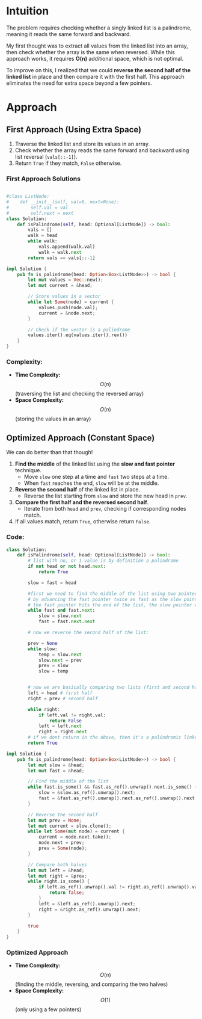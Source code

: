 # Intuition
The problem requires checking whether a singly linked list is a palindrome, meaning it reads the same forward and backward. 

My first thought was to extract all values from the linked list into an array, then check whether the array is the same when reversed. While this approach works, it requires **O(n)** additional space, which is not optimal.

To improve on this, I realized that we could **reverse the second half of the linked list** in place and then compare it with the first half. This approach eliminates the need for extra space beyond a few pointers.

# Approach

## First Approach (Using Extra Space)
1. Traverse the linked list and store its values in an array.
2. Check whether the array reads the same forward and backward using list reversal (`vals[::-1]`).
3. Return `True` if they match, `False` otherwise.
### First Approach Solutions
```python []

#class ListNode:
#    def __init__(self, val=0, next=None):
#        self.val = val
#        self.next = next
class Solution:
    def isPalindrome(self, head: Optional[ListNode]) -> bool:
        vals = []
        walk = head
        while walk:
            vals.append(walk.val)
            walk = walk.next
        return vals == vals[::-1]
```
``` rust []
impl Solution {
    pub fn is_palindrome(head: Option<Box<ListNode>>) -> bool {
        let mut values = Vec::new();
        let mut current = &head;

        // Store values in a vector
        while let Some(node) = current {
            values.push(node.val);
            current = &node.next;
        }

        // Check if the vector is a palindrome
        values.iter().eq(values.iter().rev())
    }
}
```
### Complexity:
- **Time Complexity:** $$O(n)$$ (traversing the list and checking the reversed array)
- **Space Complexity:** $$O(n)$$ (storing the values in an array)



## Optimized Approach (Constant Space)
We can do better than that though!
1. **Find the middle** of the linked list using the **slow and fast pointer** technique.
   - Move `slow` one step at a time and `fast` two steps at a time.
   - When `fast` reaches the end, `slow` will be at the middle.
2. **Reverse the second half** of the linked list in place.
   - Reverse the list starting from `slow` and store the new head in `prev`.
3. **Compare the first half and the reversed second half**.
   - Iterate from both `head` and `prev`, checking if corresponding nodes match.
4. If all values match, return `True`, otherwise return `False`.

### Code:
```python []
class Solution:
    def isPalindrome(self, head: Optional[ListNode]) -> bool:
        # list with no, or 1 value is by definition a palindrome
        if not head or not head.next:
            return True 

        slow = fast = head

        #first we need to find the middle of the list using two pointers
        # by advancing the fast pointer twice as fast as the slow pointer, it holds that by the time 
        # the fast pointer hits the end of the list, the slow pointer will be halfway to the end of the list, thus, at the midpoint
        while fast and fast.next:
            slow = slow.next
            fast = fast.next.next

        # now we reverse the second half of the list:

        prev = None
        while slow:
            temp = slow.next
            slow.next = prev
            prev = slow
            slow = temp


        # now we are basically comparing two lists (first and second half), 
        left = head # first half
        right = prev # second half

        while right:
            if left.val != right.val:
                return False
            left = left.next
            right = right.next
        # if we dont return in the above, then it's a palindromic linked list and we can return true
        return True

```
```rust []
impl Solution {
    pub fn is_palindrome(head: Option<Box<ListNode>>) -> bool {
        let mut slow = &head;
        let mut fast = &head;

        // Find the middle of the list
        while fast.is_some() && fast.as_ref().unwrap().next.is_some() {
            slow = &slow.as_ref().unwrap().next;
            fast = &fast.as_ref().unwrap().next.as_ref().unwrap().next;
        }

        // Reverse the second half
        let mut prev = None;
        let mut current = slow.clone();
        while let Some(mut node) = current {
            current = node.next.take();
            node.next = prev;
            prev = Some(node);
        }

        // Compare both halves
        let mut left = &head;
        let mut right = &prev;
        while right.is_some() {
            if left.as_ref().unwrap().val != right.as_ref().unwrap().val {
                return false;
            }
            left = &left.as_ref().unwrap().next;
            right = &right.as_ref().unwrap().next;
        }

        true
    }
}

```

### Optimized Approach
- **Time Complexity:** $$O(n)$$ (finding the middle, reversing, and comparing the two halves)
- **Space Complexity:** $$O(1)$$ (only using a few pointers)



